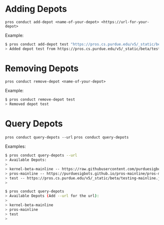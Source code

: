 # Adding Depots

`pros conduct add-depot <name-of-your-depot> <https://url-for-your-depot>`

Example:
```bash
$ pros conduct add-depot test "https://pros.cs.purdue.edu/v5/_static/beta/testing-mainline.json"
> Added depot test from https://pros.cs.purdue.edu/v5/_static/beta/testing-mainline.json
```

# Removing Depots

`pros conduct remove-depot <name-of-your-depot>`

Example:
```bash
$ pros conduct remove-depot test
> Removed depot test
```


# Query Depots

`pros conduct query-depots --url`
`pros conduct query-depots`

Examples:
```bash
$ pros conduct query-depots --url
> Available Depots:
>
> kernel-beta-mainline -- https://raw.githubusercontent.com/purduesigbots/pros-mainline/master/beta/kernel-beta-mainline.json
> pros-mainline -- https://purduesigbots.github.io/pros-mainline/pros-mainline.json
> test -- https://pros.cs.purdue.edu/v5/_static/beta/testing-mainline.json
>
```
```bash
$ pros conduct query-depots
> Available Depots (Add --url for the url):
>
> kernel-beta-mainline
> pros-mainline
> test
>
```
